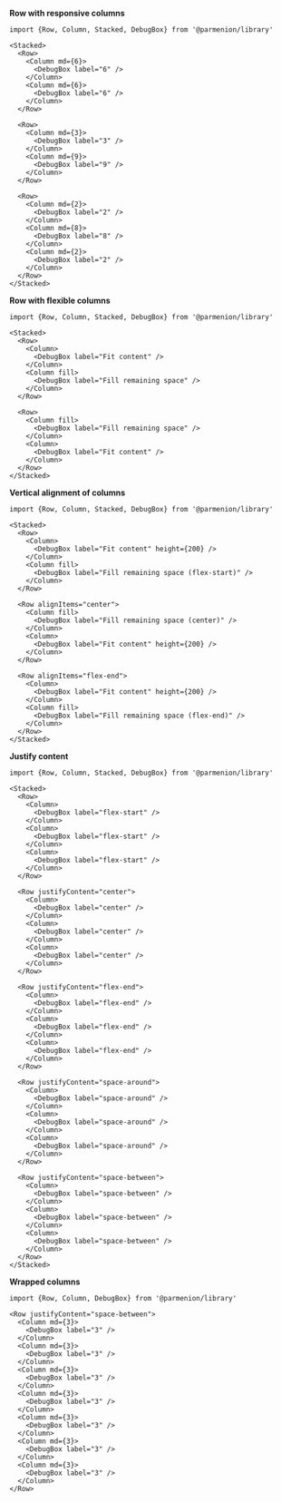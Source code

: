 **Row with responsive columns**

    import {Row, Column, Stacked, DebugBox} from '@parmenion/library'

    <Stacked>
      <Row>
        <Column md={6}>
          <DebugBox label="6" />
        </Column>
        <Column md={6}>
          <DebugBox label="6" />
        </Column>
      </Row>

      <Row>
        <Column md={3}>
          <DebugBox label="3" />
        </Column>
        <Column md={9}>
          <DebugBox label="9" />
        </Column>
      </Row>

      <Row>
        <Column md={2}>
          <DebugBox label="2" />
        </Column>
        <Column md={8}>
          <DebugBox label="8" />
        </Column>
        <Column md={2}>
          <DebugBox label="2" />
        </Column>
      </Row>
    </Stacked>

**Row with flexible columns**

    import {Row, Column, Stacked, DebugBox} from '@parmenion/library'

    <Stacked>
      <Row>
        <Column>
          <DebugBox label="Fit content" />
        </Column>
        <Column fill>
          <DebugBox label="Fill remaining space" />
        </Column>
      </Row>

      <Row>
        <Column fill>
          <DebugBox label="Fill remaining space" />
        </Column>
        <Column>
          <DebugBox label="Fit content" />
        </Column>
      </Row>
    </Stacked>

**Vertical alignment of columns**

    import {Row, Column, Stacked, DebugBox} from '@parmenion/library'

    <Stacked>
      <Row>
        <Column>
          <DebugBox label="Fit content" height={200} />
        </Column>
        <Column fill>
          <DebugBox label="Fill remaining space (flex-start)" />
        </Column>
      </Row>

      <Row alignItems="center">
        <Column fill>
          <DebugBox label="Fill remaining space (center)" />
        </Column>
        <Column>
          <DebugBox label="Fit content" height={200} />
        </Column>
      </Row>

      <Row alignItems="flex-end">
        <Column>
          <DebugBox label="Fit content" height={200} />
        </Column>
        <Column fill>
          <DebugBox label="Fill remaining space (flex-end)" />
        </Column>
      </Row>
    </Stacked>

**Justify content**

    import {Row, Column, Stacked, DebugBox} from '@parmenion/library'

    <Stacked>
      <Row>
        <Column>
          <DebugBox label="flex-start" />
        </Column>
        <Column>
          <DebugBox label="flex-start" />
        </Column>
        <Column>
          <DebugBox label="flex-start" />
        </Column>
      </Row>

      <Row justifyContent="center">
        <Column>
          <DebugBox label="center" />
        </Column>
        <Column>
          <DebugBox label="center" />
        </Column>
        <Column>
          <DebugBox label="center" />
        </Column>
      </Row>

      <Row justifyContent="flex-end">
        <Column>
          <DebugBox label="flex-end" />
        </Column>
        <Column>
          <DebugBox label="flex-end" />
        </Column>
        <Column>
          <DebugBox label="flex-end" />
        </Column>
      </Row>

      <Row justifyContent="space-around">
        <Column>
          <DebugBox label="space-around" />
        </Column>
        <Column>
          <DebugBox label="space-around" />
        </Column>
        <Column>
          <DebugBox label="space-around" />
        </Column>
      </Row>

      <Row justifyContent="space-between">
        <Column>
          <DebugBox label="space-between" />
        </Column>
        <Column>
          <DebugBox label="space-between" />
        </Column>
        <Column>
          <DebugBox label="space-between" />
        </Column>
      </Row>
    </Stacked>

**Wrapped columns**

    import {Row, Column, DebugBox} from '@parmenion/library'

    <Row justifyContent="space-between">
      <Column md={3}>
        <DebugBox label="3" />
      </Column>
      <Column md={3}>
        <DebugBox label="3" />
      </Column>
      <Column md={3}>
        <DebugBox label="3" />
      </Column>
      <Column md={3}>
        <DebugBox label="3" />
      </Column>
      <Column md={3}>
        <DebugBox label="3" />
      </Column>
      <Column md={3}>
        <DebugBox label="3" />
      </Column>
      <Column md={3}>
        <DebugBox label="3" />
      </Column>
    </Row>
